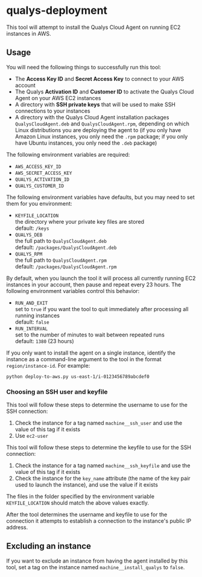 # qualys-deployment

This tool will attempt to install the Qualys Cloud Agent on running EC2 instances in AWS.

## Usage

You will need the following things to successfully run this tool:

* The **Access Key ID** and **Secret Access Key** to connect to your AWS account
* The Qualys **Activation ID** and **Customer ID** to activate the Qualys Cloud Agent on your AWS EC2 instances
* A directory with **SSH private keys** that will be used to make SSH connections to your instances
* A directory with the Qualys Cloud Agent installation packages `QualysCloudAgent.deb` and `QualysCloudAgent.rpm`,
  depending on which Linux distributions you are deploying the agent to (if you only have Amazon Linux instances, you
  only need the `.rpm` package; if you only have Ubuntu instances, you only need the `.deb` package)

The following environment variables are required:

* `AWS_ACCESS_KEY_ID`
* `AWS_SECRET_ACCESS_KEY`
* `QUALYS_ACTIVATION_ID`
* `QUALYS_CUSTOMER_ID`

The following environment variables have defaults, but you may need to set them for you environment:

* `KEYFILE_LOCATION`  
  the directory where your private key files are stored  
  default: `/keys`
* `QUALYS_DEB`  
  the full path to `QualysCloudAgent.deb`  
  default: `/packages/QualysCloudAgent.deb`
* `QUALYS_RPM`  
  the full path to `QualysCloudAgent.rpm`  
  default: `/packages/QualysCloudAgent.rpm`

By default, when you launch the tool it will process all currently running EC2 instances in your account, then pause and
repeat every 23 hours. The following environment variables control this behavior:

* `RUN_AND_EXIT`  
  set to `true` if you want the tool to quit immediately after processing all running instances  
  default: `false`
* `RUN_INTERVAL`  
  set to the number of minutes to wait between repeated runs  
  default: `1380` (23 hours)

If you only want to install the agent on a single instance, identify the instance as a command-line argument to the tool
in the format `region/instance-id`. For example:

```shell
python deploy-to-aws.py us-east-1/i-0123456789abcdef0
```

### Choosing an SSH user and keyfile

This tool will follow these steps to determine the username to use for the SSH connection:

1. Check the instance for a tag named `machine__ssh_user` and use the value of this tag if it exists
2. Use `ec2-user`

This tool will follow these steps to determine the keyfile to use for the SSH connection:

1. Check the instance for a tag named `machine__ssh_keyfile` and use the value of this tag if it exists
2. Check the instance for the `key_name` attribute (the name of the key pair used to launch the instance), and use the
   value if it exists

The files in the folder specified by the environment variable `KEYFILE_LOCATION` should match the above values exactly.

After the tool determines the username and keyfile to use for the connection it attempts to establish a connection to
the instance's public IP address.

## Excluding an instance

If you want to exclude an instance from having the agent installed by this tool, set a tag on the instance named
`machine__install_qualys` to `false`.
